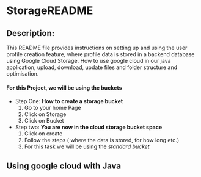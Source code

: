 # StorageREADME
## Description: 
This README file provides instructions on setting up and using the user profile creation feature, where profile data is stored in a backend database using Google Cloud Storage. How to use google cloud in our java application, upload, download, update files and folder structure and optimisation.

#### For this Project, we will be using the buckets

* Step One: **How to create a storage bucket**
  1. Go to your home Page
  2. Click on Storage
  3. Click on Bucket
* Step two: **You are now in the cloud storage bucket space**
  1. Click on create
  2. Follow the steps ( where the data is stored, for how long etc.)
  3. For this task we will be using the _standard bucket_ 

## Using google cloud with Java 

